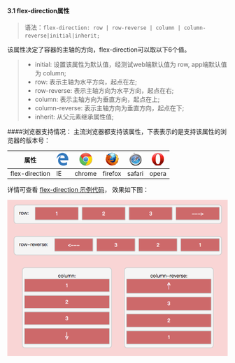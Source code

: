 #### 3.1 flex-direction属性  
> 语法：`flex-direction: row | row-reverse | column | column-reverse|initial|inherit;`  

该属性决定了容器的主轴的方向，flex-direction可以取以下6个值。 
> * initial: 设置该属性为默认值，经测试web端默认值为 row, app端默认值为 column;
> * row: 表示主轴为水平方向，起点在左;   
> * row-reverse: 表示主轴方向为水平方向，起点在右;  
> * column: 表示主轴方向为垂直方向，起点在上;  
> * column-reverse: 表示主轴方向为垂直方向，起点在下;
> * inherit: 从父元素继承属性值;

####浏览器支持情况：
主流浏览器都支持该属性，下表表示的是支持该属性的浏览器的版本号：  

| 属性 |  ![IE](../images/edge.gif) | ![chrome](../images/chrome.gif)| ![firefox](../images/firefox.gif) | ![safari](../images/safari.gif)| ![opera](../images/opera.gif)
|------| ------ | ------|-------| --------|---------|
| flex-direction| IE | chrome |  firefox | safari | opera|


详情可查看 [flex-direction 示例代码](../lesson/lesson1.html)， 效果如下图：
 

![flex-direction 属性示例效果图](../images/flex-direction属性.png)